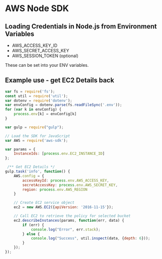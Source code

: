# AWS Node SDK

## Loading Credentials in Node.js from Environment Variables

- AWS_ACCESS_KEY_ID
- AWS_SECRET_ACCESS_KEY
- AWS_SESSION_TOKEN (optional)

These can be set into your ENV variables.

## Example use - get EC2 Details back

```javascript
var fs = require('fs');
const util = require('util');
var dotenv = require('dotenv');
var envConfig = dotenv.parse(fs.readFileSync('.env'));
for (var k in envConfig) {
	process.env[k] = envConfig[k]
}

var gulp = require("gulp");

// Load the SDK for JavaScript
var AWS = require('aws-sdk');

var params = {
	InstanceIds: [process.env.EC2_INSTANCE_ID]
};

 /** Get EC2 Details */
gulp.task('info', function() {
	AWS.config = {
		accessKeyId: process.env.AWS_ACCESS_KEY,
		secretAccessKey: process.env.AWS_SECRET_KEY,
		region: process.env.AWS_REGION
	}

	// Create EC2 service object
	ec2 = new AWS.EC2({apiVersion: '2016-11-15'});

	// Call EC2 to retrieve the policy for selected bucket
	ec2.describeInstances(params, function(err, data) {
		if (err) {
			console.log("Error", err.stack);
		} else {
			console.log("Success", util.inspect(data, {depth: 6}));
		}
	});
});
```
